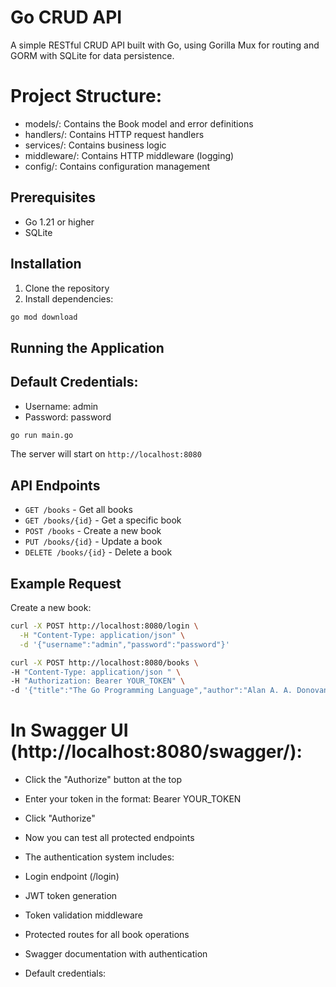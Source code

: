 # Go CRUD API

A simple RESTful CRUD API built with Go, using Gorilla Mux for routing and GORM with SQLite for data persistence.

# Project Structure:
- models/: Contains the Book model and error definitions
- handlers/: Contains HTTP request handlers
- services/: Contains business logic
- middleware/: Contains HTTP middleware (logging)
- config/: Contains configuration management


## Prerequisites

- Go 1.21 or higher
- SQLite

## Installation

1. Clone the repository
2. Install dependencies:
```bash
go mod download
```

## Running the Application
## Default Credentials:
- Username: admin
- Password: password

```bash
go run main.go
```

The server will start on `http://localhost:8080`

## API Endpoints

- `GET /books` - Get all books
- `GET /books/{id}` - Get a specific book
- `POST /books` - Create a new book
- `PUT /books/{id}` - Update a book
- `DELETE /books/{id}` - Delete a book

## Example Request

Create a new book:
```bash
curl -X POST http://localhost:8080/login \
  -H "Content-Type: application/json" \
  -d '{"username":"admin","password":"password"}'

curl -X POST http://localhost:8080/books \
-H "Content-Type: application/json " \
-H "Authorization: Bearer YOUR_TOKEN" \
-d '{"title":"The Go Programming Language","author":"Alan A. A. Donovan","isbn":"978-0134190440"}'
```
# In Swagger UI (http://localhost:8080/swagger/):

- Click the "Authorize" button at the top
- Enter your token in the format: Bearer YOUR_TOKEN
- Click "Authorize"
- Now you can test all protected endpoints
- The authentication system includes:

- Login endpoint (/login)
- JWT token generation
- Token validation middleware
- Protected routes for all book operations
- Swagger documentation with authentication
- Default credentials:


